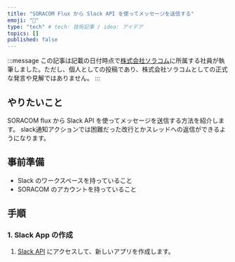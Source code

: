 ```yaml
---
title: "SORACOM Flux から Slack API を使ってメッセージを送信する"
emoji: "🌊"
type: "tech" # tech: 技術記事 / idea: アイデア
topics: []
published: false
---
```


:::message
この記事は記載の日付時点で[株式会社ソラコム](https://soracom.jp/)に所属する社員が執筆しました。ただし、個人としての投稿であり、株式会社ソラコムとしての正式な発言や見解ではありません。
:::

## やりたいこと
SORACOM flux から Slack API を使ってメッセージを送信する方法を紹介します。
slack通知アクションでは困難だった改行とかスレッドへの返信ができるようになります。

## 事前準備
- Slack のワークスペースを持っていること
- SORACOM のアカウントを持っていること

## 手順
### 1. Slack App の作成
1. [Slack API](https://api.slack.com/apps) にアクセスして、新しいアプリを作成します。
